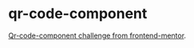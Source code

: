 # qr-code-component
[Qr-code-component challenge from frontend-mentor](https://www.frontendmentor.io/challenges/qr-code-component-iux_sIO_H).
